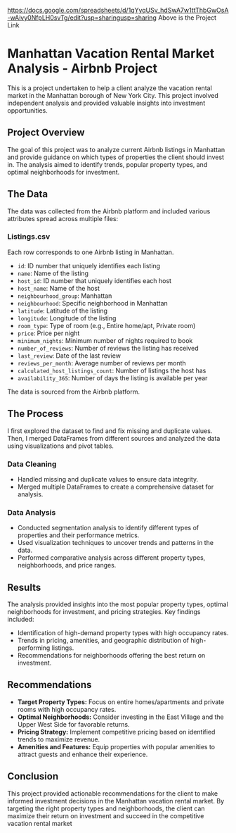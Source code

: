 
https://docs.google.com/spreadsheets/d/1qYyqUSv_hdSwA7w1ttThbGwOsA-wAivy0NfpLH0svTg/edit?usp=sharingusp=sharing
Above is the Project Link
# Manhattan Vacation Rental Market Analysis - Airbnb Project

This is a project undertaken to help a client analyze the vacation rental market in the Manhattan borough of New York City. This project involved independent analysis and provided valuable insights into investment opportunities.

## Project Overview
The goal of this project was to analyze current Airbnb listings in Manhattan and provide guidance on which types of properties the client should invest in. The analysis aimed to identify trends, popular property types, and optimal neighborhoods for investment.

## The Data
The data was collected from the Airbnb platform and included various attributes spread across multiple files:

### Listings.csv
Each row corresponds to one Airbnb listing in Manhattan.
- `id`: ID number that uniquely identifies each listing
- `name`: Name of the listing
- `host_id`: ID number that uniquely identifies each host
- `host_name`: Name of the host
- `neighbourhood_group`: Manhattan
- `neighbourhood`: Specific neighborhood in Manhattan
- `latitude`: Latitude of the listing
- `longitude`: Longitude of the listing
- `room_type`: Type of room (e.g., Entire home/apt, Private room)
- `price`: Price per night
- `minimum_nights`: Minimum number of nights required to book
- `number_of_reviews`: Number of reviews the listing has received
- `last_review`: Date of the last review
- `reviews_per_month`: Average number of reviews per month
- `calculated_host_listings_count`: Number of listings the host has
- `availability_365`: Number of days the listing is available per year

The data is sourced from the Airbnb platform.

## The Process
I first explored the dataset to find and fix missing and duplicate values. Then, I merged DataFrames from different sources and analyzed the data using visualizations and pivot tables.

### Data Cleaning
- Handled missing and duplicate values to ensure data integrity.
- Merged multiple DataFrames to create a comprehensive dataset for analysis.

### Data Analysis
- Conducted segmentation analysis to identify different types of properties and their performance metrics.
- Used visualization techniques to uncover trends and patterns in the data.
- Performed comparative analysis across different property types, neighborhoods, and price ranges.

## Results
The analysis provided insights into the most popular property types, optimal neighborhoods for investment, and pricing strategies. Key findings included:
- Identification of high-demand property types with high occupancy rates.
- Trends in pricing, amenities, and geographic distribution of high-performing listings.
- Recommendations for neighborhoods offering the best return on investment.

## Recommendations
- **Target Property Types:** Focus on entire homes/apartments and private rooms with high occupancy rates.
- **Optimal Neighborhoods:** Consider investing in the East Village and the Upper West Side for favorable returns.
- **Pricing Strategy:** Implement competitive pricing based on identified trends to maximize revenue.
- **Amenities and Features:** Equip properties with popular amenities to attract guests and enhance their experience.

## Conclusion
This project provided actionable recommendations for the client to make informed investment decisions in the Manhattan vacation rental market. By targeting the right property types and neighborhoods, the client can maximize their return on investment and succeed in the competitive vacation rental market
